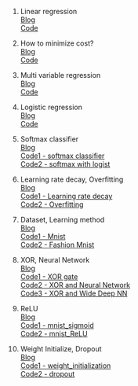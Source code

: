 1. Linear regression  
[Blog](https://www.notion.so/pervin0527/1-Regression-9e8bd24449d4406f92b7d1abd5086f7a)  
[Code](https://github.com/pervin0527/pervinco/blob/master/DL_Note/ch1_linear_regression.py)

2. How to minimize cost?  
[Blog](https://www.notion.so/pervin0527/2-How-to-minimize-cost-6d97fdea34ab491896be70db8aba5134)  
[Code](https://github.com/pervin0527/pervinco/blob/master/DL_Note/ch2_how_to_minimize_cost)

3. Multi variable regression  
[Blog](https://www.notion.so/pervin0527/3-Multi-variable-linear-regression-2614a84a256146d68bb1db9dbe1143c2)  
[Code](https://github.com/pervin0527/pervinco/blob/master/DL_Note/ch3_multi_variable_linear_regression.py)

4. Logistic regression  
[Blog](https://www.notion.so/pervin0527/4-Logistic-Regression-7edeb22f639f422d86fff1b619bbbd3c)  
[Code](https://github.com/pervin0527/pervinco/blob/master/DL_Note/ch4_logistic_regression.py)

5. Softmax classifier  
[Blog](https://www.notion.so/pervin0527/5-Softmax-930e1a4fd2014efa982a3a05ff633a6d)  
[Code1 - softmax classifier](https://github.com/pervin0527/pervinco/blob/master/DL_Note/ch5-1_softmax_classifier.py)  
[Code2 - softmax with logist](https://github.com/pervin0527/pervinco/blob/master/DL_Note/ch5-2_softmax_classification.py)

6. Learning rate decay, Overfitting  
[Blog](https://www.notion.so/pervin0527/6-Learning-rate-Decay-Overfitting-f693b91705fa486486fac18ae914d2ef)  
[Code1 - Learning rate decay](https://github.com/pervin0527/pervinco/blob/master/DL_Note/ch6-1_learning_rate.py)  
[Code2 - Overfitting](https://github.com/pervin0527/pervinco/blob/master/DL_Note/ch6-2_overfitting.py)

7. Dataset, Learning method  
[Blog](https://www.notion.so/pervin0527/7-Dataset-Training-cf8f60b405544b6eacaf67671e5613b5)  
[Code1 - Mnist](https://github.com/pervin0527/pervinco/blob/master/DL_Note/ch7-1_mnist_train.py)  
[Code2 - Fashion Mnist](https://github.com/pervin0527/pervinco/blob/master/DL_Note/ch7-2_fashion_mnist.py)

8. XOR, Neural Network  
[Blog](https://www.notion.so/pervin0527/8-Deep-Learning-40d45ad355504e4ab7f543c9360f50d0)  
[Code1 - XOR gate](https://github.com/pervin0527/pervinco/blob/master/DL_Note/ch8-1_XOR.py)  
[Code2 - XOR and Neural Network](https://github.com/pervin0527/pervinco/blob/master/DL_Note/ch8-2_XOR_Neural_network.py)  
[Code3 - XOR and Wide Deep NN](https://github.com/pervin0527/pervinco/blob/master/DL_Note/ch8-3_XOR_wide_deep_nn.py)

9. ReLU  
[Blog](https://www.notion.so/pervin0527/9-ReLU-f211ee4e9da94e67a22749537a5c23ed)  
[Code1 - mnist_sigmoid](https://github.com/pervin0527/pervinco/blob/master/DL_Note/ch9-1_mnist_sigmoid.py)  
[Code2 - mnist_ReLU](https://github.com/pervin0527/pervinco/blob/master/DL_Note/ch9-2_mnist_relu.py)  

10. Weight Initialize, Dropout  
[Blog]()  
[Code1 - weight_initialization](https://github.com/pervin0527/pervinco/blob/master/DL_Note/ch10-1_weight_initialization.py)  
[Code2 - dropout](https://github.com/pervin0527/pervinco/blob/master/DL_Note/ch10-2_dropout.py)  
